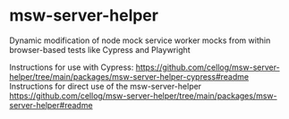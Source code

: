 # msw-server-helper
Dynamic modification of node mock service worker mocks from within browser-based tests like Cypress and Playwright

Instructions for use with Cypress: https://github.com/cellog/msw-server-helper/tree/main/packages/msw-server-helper-cypress#readme
Instructions for direct use of the msw-server-helper https://github.com/cellog/msw-server-helper/tree/main/packages/msw-server-helper#readme